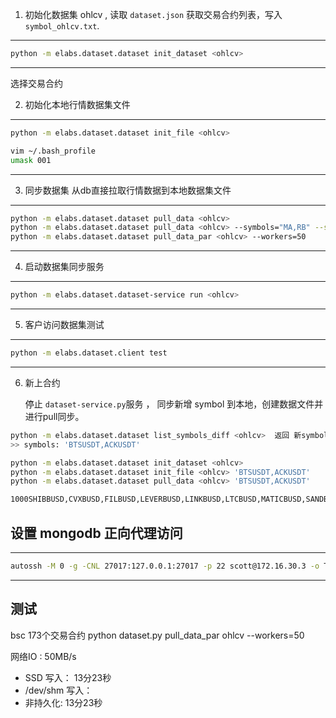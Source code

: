 
1. 初始化数据集 ohlcv , 读取 `dataset.json` 获取交易合约列表，写入 `symbol_ohlcv.txt`.

---
```sh
python -m elabs.dataset.dataset init_dataset <ohlcv>
```
---
  选择交易合约

2. 初始化本地行情数据集文件

---
```sh
python -m elabs.dataset.dataset init_file <ohlcv>

vim ~/.bash_profile
umask 001
```
---

3. 同步数据集 
从db直接拉取行情数据到本地数据集文件

---
```sh
python -m elabs.dataset.dataset pull_data <ohlcv>
python -m elabs.dataset.dataset pull_data <ohlcv> --symbols="MA,RB" --start="2021-1-1" -- end="2021-3-1"
python -m elabs.dataset.dataset pull_data_par <ohlcv> --workers=50

```
---

4. 启动数据集同步服务

---
```sh
python -m elabs.dataset.dataset-service run <ohlcv>
```
---

5. 客户访问数据集测试

---
```sh
python -m elabs.dataset.client test 
```
---

6. 新上合约
   
   停止 `dataset-service.py`服务 ， 同步新增 symbol 到本地，创建数据文件并进行pull同步。

```bash
python -m elabs.dataset.dataset list_symbols_diff <ohlcv>  返回 新symbol列表
>> symbols: 'BTSUSDT,ACKUSDT'

python -m elabs.dataset.dataset init_dataset <ohlcv>
python -m elabs.dataset.dataset init_file <ohlcv> 'BTSUSDT,ACKUSDT'
python -m elabs.dataset.dataset pull_data <ohlcv> 'BTSUSDT,ACKUSDT'

1000SHIBBUSD,CVXBUSD,FILBUSD,LEVERBUSD,LINKBUSD,LTCBUSD,MATICBUSD,SANDBUSD
```

## 设置 mongodb 正向代理访问

---
```bash
autossh -M 0 -g -CNL 27017:127.0.0.1:27017 -p 22 scott@172.16.30.3 -o TCPKeepAlive=yes -o ServerAliveInterval=30 -o ServerAliveCountMax=9999
```
---

## 测试

bsc 173个交易合约 
python dataset.py pull_data_par ohlcv --workers=50

网络IO : 50MB/s

* SSD 写入：  13分23秒
* /dev/shm 写入： 
* 非持久化: 13分23秒



